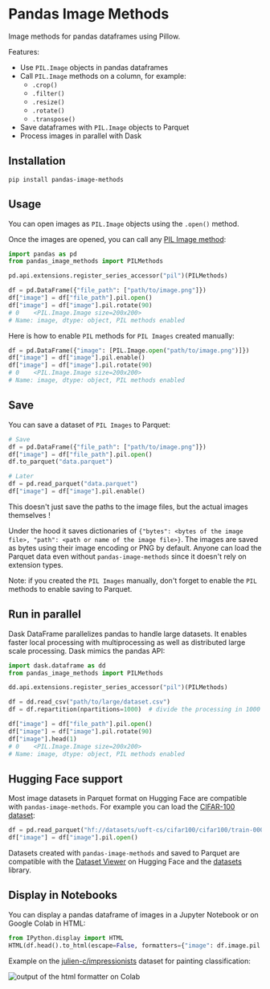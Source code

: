 # Pandas Image Methods

Image methods for pandas dataframes using Pillow.

Features:

* Use `PIL.Image` objects in pandas dataframes
* Call `PIL.Image` methods on a column, for example:
  * `.crop()`
  * `.filter()`
  * `.resize()`
  * `.rotate()`
  * `.transpose()`
* Save dataframes with `PIL.Image` objects to Parquet
* Process images in parallel with Dask

## Installation

```pip
pip install pandas-image-methods
```

## Usage

You can open images as `PIL.Image` objects using the `.open()` method.

Once the images are opened, you can call any [PIL Image method](https://pillow.readthedocs.io/en/stable/reference/Image.html#the-image-class):

```python
import pandas as pd
from pandas_image_methods import PILMethods

pd.api.extensions.register_series_accessor("pil")(PILMethods)

df = pd.DataFrame({"file_path": ["path/to/image.png"]})
df["image"] = df["file_path"].pil.open()
df["image"] = df["image"].pil.rotate(90)
# 0    <PIL.Image.Image size=200x200>
# Name: image, dtype: object, PIL methods enabled
```

Here is how to enable `PIL` methods for `PIL Images` created manually:

```python
df = pd.DataFrame({"image": [PIL.Image.open("path/to/image.png")]})
df["image"] = df["image"].pil.enable()
df["image"] = df["image"].pil.rotate(90)
# 0    <PIL.Image.Image size=200x200>
# Name: image, dtype: object, PIL methods enabled
```

## Save

You can save a dataset of `PIL Images` to Parquet:

```python
# Save
df = pd.DataFrame({"file_path": ["path/to/image.png"]})
df["image"] = df["file_path"].pil.open()
df.to_parquet("data.parquet")

# Later
df = pd.read_parquet("data.parquet")
df["image"] = df["image"].pil.enable()
```

This doesn't just save the paths to the image files, but the actual images themselves !

Under the hood it saves dictionaries of `{"bytes": <bytes of the image file>, "path": <path or name of the image file>}`.
The images are saved as bytes using their image encoding or PNG by default. Anyone can load the Parquet data even without `pandas-image-methods` since it doesn't rely on extension types.

Note: if you created the `PIL Images` manually, don't forget to enable the `PIL` methods to enable saving to Parquet.

## Run in parallel

Dask DataFrame parallelizes pandas to handle large datasets. It enables faster local processing with multiprocessing as well as distributed large scale processing. Dask mimics the pandas API:

```python
import dask.dataframe as dd
from pandas_image_methods import PILMethods

dd.api.extensions.register_series_accessor("pil")(PILMethods)

df = dd.read_csv("path/to/large/dataset.csv")
df = df.repartition(npartitions=1000)  # divide the processing in 1000 jobs

df["image"] = df["file_path"].pil.open()
df["image"] = df["image"].pil.rotate(90)
df["image"].head(1)
# 0    <PIL.Image.Image size=200x200>
# Name: image, dtype: object, PIL methods enabled
```

## Hugging Face support

Most image datasets in Parquet format on Hugging Face are compatible with `pandas-image-methods`. For example you can load the [CIFAR-100 dataset](https://huggingface.co/datasets/uoft-cs/cifar100):

```python
df = pd.read_parquet("hf://datasets/uoft-cs/cifar100/cifar100/train-00000-of-00001.parquet")
df["image"] = df["image"].pil.open()
```

Datasets created with `pandas-image-methods` and saved to Parquet are compatible with the [Dataset Viewer](https://huggingface.co/docs/hub/en/datasets-viewer) on Hugging Face and the [datasets](https://github.com/huggingface/datasets) library.

## Display in Notebooks

You can display a pandas dataframe of images in a Jupyter Notebook or on Google Colab in HTML:

```python
from IPython.display import HTML
HTML(df.head().to_html(escape=False, formatters={"image": df.image.pil.html_formatter}))
```

Example on the [julien-c/impressionists](https://huggingface.co/datasets/julien-c/impressionists) dataset for painting classification:

![output of the html formatter on Colab](https://huggingface.co/datasets/huggingface/documentation-images/resolve/main/datasets/pandas-image-methods-html_formatter.png)

